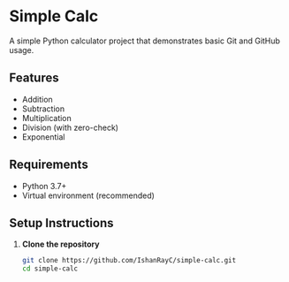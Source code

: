 # Simple Calc

A simple Python calculator project that demonstrates basic Git and GitHub usage.

## Features
- Addition
- Subtraction
- Multiplication
- Division (with zero-check)
- Exponential

## Requirements
- Python 3.7+  
- Virtual environment (recommended)

## Setup Instructions

1. **Clone the repository**
   ```bash
   git clone https://github.com/IshanRayC/simple-calc.git
   cd simple-calc
